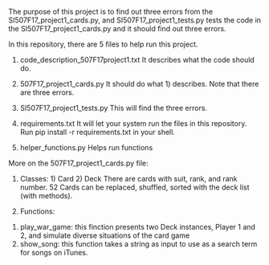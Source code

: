 The purpose of this project is to find out three errors from the SI507F17_project1_cards.py, and SI507F17_project1_tests.py tests the code in the SI507F17_project1_cards.py and it should find out three errors.

In this repository, there are 5 files to help run this project.

1) code_description_507F17project1.txt
It describes what the code should do.

2) 507F17_project1_cards.py
It should do what 1) describes. Note that there are three errors.

3) SI507F17_project1_tests.py
This will find the three errors.

4) requirements.txt
It will let your system run the files in this repository. 
Run pip install -r requirements.txt in your shell.

5) helper_functions.py
Helps run functions 

More on the 507F17_project1_cards.py file:
1. Classes: 1) Card 2) Deck
There are cards with suit, rank, and rank number. 52 Cards can be replaced, shuffled, sorted with the deck list (with methods).  

2. Functions: 
1) play_war_game: this finction presents two Deck instances, Player 1 and 2, and simulate diverse situations of the card game
2) show_song: this function takes a string as input to use as a search term for songs on iTunes. 



